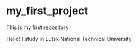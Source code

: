 # my_first_project
This is my first repository

Hello! I study in Lutsk National Technical University
